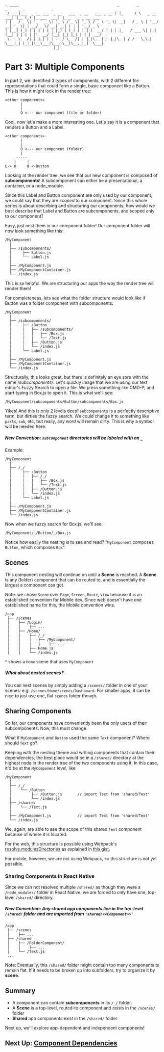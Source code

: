 ```
. ____                                             _        _             _     _ _            _                  
 / ___|___  _ __ ___  _ __   ___  _ __   ___ _ __ | |_     / \   _ __ ___| |__ (_) |_ ___  ___| |_ _   _ _ __ ___
| |   / _ \| '_ ` _ \| '_ \ / _ \| '_ \ / _ \ '_ \| __|   / _ \ | '__/ __| '_ \| | __/ _ \/ __| __| | | | '__/ _ \
| |__| (_) | | | | | | |_) | (_) | | | |  __/ | | | |_   / ___ \| | | (__| | | | | ||  __/ (__| |_| |_| | | |  __/
 \____\___/|_| |_| |_| .__/ \___/|_| |_|\___|_| |_|\__| /_/   \_\_|  \___|_| |_|_|\__\___|\___|\__|\__,_|_|  \___|
                      |_|                                                                                          
```
# Part 3: Multiple Components

In part 2, we identified 3 types of components, with 2 different file representations that could form a single, basic component like a Button. This is how it might look in the render tree:

```
<other components>
       |
       |
       O <--- our component (file or folder)
```

Cool, now let's make a more interesting one. Let's say it is a component that renders a Button and a Label.
```
<other components>
       |
       |
       O <--- our component (folder)
       |
     -----
    |     |
L-> O     O <-Button
```
Looking at the render tree, we see that our new component is composed of __subcomponents__! A subcomponent can either be a presentational, a container, or a node_module.

Since this Label and Button component are only used by our component, we could say that they are *scoped* to our component. Since this whole series is about describing and structuring our components, how would we best describe that Label and Button are subcomponents, and scoped only to our component?

Easy, just nest them in our component folder! Our component folder will now look something like this:
```
/MyComponent
  |
  ├── /subcomponents/
  |     ├── Button.js
  |     └── Label.js
  |
  ├── /MyComponent.js
  ├── /MyComponentContainer.js
  └── /index.js
```

This is so helpful. We are structuring our apps the way the render tree will render them!

For completeness, lets see what the folder structure would look like if Button was a folder component with subcomponents:
```
/MyComponent
  |
  ├── /subcomponents/
  |     ├── /Button
  |     |   ├── /subcomponents/
  |     |   |   ├── /Box.js
  |     |   |   └── /Text.js
  |     |   ├── /Button.js
  |     |   └── /index.js
  |     └── Label.js
  |
  ├── /MyComponent.js
  ├── /MyComponentContainer.js
  └── /index.js
```

Structurally, this looks great, but there is definitely an eye sore with the name */subcomponents/*. Let's quickly image that we are using our text editor's Fuzzy Search to open a file. We press something like CMD-P, and start typing in Box.js to open it. This is what we'll see:

`/MyComponent/subcomponents/Button/subcomponents/Box.js`

Yikes! And this is only 2 levels deep! `subcomponents` is a perfectly descriptive term, but dirties the fuzzy search. We could change it to something like `parts`, `sub`, etc, but really, any *word* will remain dirty. This is why a symbol will be needed here.

##### New Convention: `subcomponent` directories will be labeled with an `_`

Example:
```
/MyComponent
  |
  ├── /_/
  |     ├── /Button
  |     |   ├── /_/
  |     |   |   ├── /Box.js
  |     |   |   └── /Text.js
  |     |   ├── /Button.js
  |     |   └── /index.js
  |     └── Label.js
  |
  ├── /MyComponent.js
  ├── /MyComponentContainer.js
  └── /index.js
```
Now when we fuzzy search for Box.js, we'll see:

`/MyComponent/_/Button/_/Box.js`

Notice how easily the nesting is to see and read? "`MyComponent` composes `Button`, which composes `Box`".

## Scenes
This component nesting will continue on until a __Scene__ is reached. A __Scene__ is any (folder) component that can be routed to, and is essentially the largest a component can get.

Note: we chose `Scene` over `Page`, `Screen`, `Route`, `View` because it is an established convention for Mobile dev. Since web doesn't have one established name for this, the Mobile convention wins.

```
/app
 ├── /scenes
 |    ├── /Login/
 |    |    ├── ...
 |    ├── /Home/
 |    |    ├── /_/
 |    |    |   ├── /MyComponent/
 |    |    |   |    ├── ...
 |    |    ├── Home.js
 |    |    └── /index.js
```

^ shows a `Home` scene that uses `MyComponent`

##### What about nested scenes?
You can nest scenes by simply adding a `/scenes/` folder in one of your scenes: e.g. `/scenes/Home/scenes/Dashboard`. For smaller apps, it can be nice to just use one, flat `scenes` folder though.

## Sharing Components
So far, our components have conveniently been the only users of their subcomponents. Now, this must change.

What if `MyComponent` and `Button` used the same `Text` component? Where should `Text` go?

Keeping with the nesting theme and writing components that contain their dependencies, the best place would be in a `/shared/` directory at the highest node in the render tree of the two components using it. In this case, it'd be at the `MyComponent` level, like

```
/MyComponent
  |
  ├── /_/
  |    └── /Button
  |         ├── /Button.js       // import Text from 'shared/Text'
  |         └── /index.js
  ├── /shared/
  |    └── /Text.js
  |
  ├── /MyComponent.js            // import Text from 'shared/Text'
  └── /index.js
```

We, again, are able to see the scope of this shared `Text` component because of where it is located.

For the web, this structure is possible using Webpack's [resolve.modulesDirectories](https://webpack.github.io/docs/configuration.html#resolve-modulesdirectories) as explained in [this gist](https://gist.github.com/ryanflorence/daafb1e3cb8ad740b346#shared-module-resolution).

For mobile, however, we are not using Webpack, so this structure is not yet possible.

### Sharing Components in React Native
Since we can not resolved multiple `/shared/` as though they were a `/node_modules/` folder in React Native, we are forced to only have one, top-level `/shared/` directory.

##### New Convention: Any shared app components live in the top-level `/shared/` folder and are imported from `'shared/<<Component>>'`

```
/app
 ├── /scenes
 |    ├── ...
 ├── /shared
 |    ├── /FolderComponent/
 |    |    ├── ...
 |    └── /Text.js
 ...
```

Note: Eventually, this `/shared/` folder might contain too many components to remain flat. If it needs to be broken up into subfolders, try to organize it by __scene__.

## Summary
- A component can contain __subcomponents__ in its `/_/` folder.
- A __Scene__ is a top-level, routed-to component and exists in the `/scenes/` folder
- __Shared__ app components exist in the `/shared/` folder

Next up, we'll explore app-dependent and independent components!

## Next Up: [Component Dependencies](https://github.com/kylpo/react-playbook/blob/master/component-architecture/4_Component-Dependencies.md)
